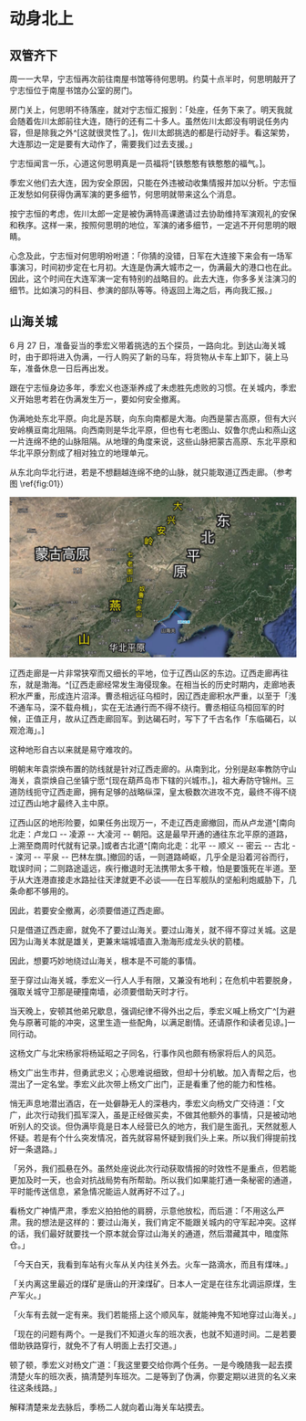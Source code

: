 # 动身北上

## 双管齐下

周一一大早，宁志恒再次前往南屋书馆等待何思明。约莫十点半时，何思明敲开了宁志恒位于南屋书馆办公室的房门。

房门关上，何思明不待落座，就对宁志恒汇报到：「处座，任务下来了。明天我就会随着佐川太郎前往大连，随行的还有二十多人。虽然佐川太郎没有明说任务内容，但是除我之外^[这就很灵性了。]，佐川太郎挑选的都是行动好手。看这架势，大连那边一定是要有大动作了，需要我们过去支援。」

宁志恒闻言一乐，心道这何思明真是一员福将^[铁憨憨有铁憨憨的福气。]。

季宏义他们去大连，因为安全原因，只能在外违被动收集情报并加以分析。宁志恒正发愁如何获得伪满军演的更多细节，何思明就带来这么个消息。

按宁志恒的考虑，佐川太郎一定是被伪满特高课邀请过去协助维持军演观礼的安保和秩序。这样一来，按照何思明的地位，军演的诸多细节，一定逃不开何思明的眼睛。

心念及此，宁志恒对何思明吩咐道：「你猜的没错，日军在大连接下来会有一场军事演习，时间初步定在七月初。大连是伪满大城市之一，伪满最大的港口也在此。因此，这个时间在大连军演一定有特别的战略目的。此去大连，你多多关注演习的细节。比如演习的科目、参演的部队等等。待返回上海之后，再向我汇报。」

## 山海关城

6 月 27 日，准备妥当的季宏义带着挑选的五个探员，一路向北。到达山海关城时，由于即将进入伪满，一行人购买了新的马车，将货物从卡车上卸下，装上马车，准备休息一日后再出发。

跟在宁志恒身边多年，季宏义也逐渐养成了未虑胜先虑败的习惯。在关城内，季宏义开始思考若在伪满发生万一，要如何安全撤离。

伪满地处东北平原。向北是苏联，向东向南都是大海。向西是蒙古高原，但有大兴安岭横亘南北阻隔。向西南则是华北平原，但也有七老图山、奴鲁尔虎山和燕山这一片连绵不绝的山脉阻隔。从地理的角度来说，这些山脉把蒙古高原、东北平原和华北平原分割成了相对独立的地理单元。

从东北向华北行进，若是不想翻越连绵不绝的山脉，就只能取道辽西走廊。（参考图 \ref{fig:01}）

![01](/images/01.jpg "东北华北示意图")

辽西走廊是一片非常狭窄而又细长的平地，位于辽西山区的东边。辽西走廊再往东，就是渤海。^[辽西走廊经常发生海侵现象。在相当长的历史时期内，走廊地表积水严重，形成连片沼泽。曹丞相远征乌桓时，因辽西走廊积水严重，以至于「浅不通车马，深不载舟楫」，实在无法通行而不得不绕行。曹丞相征乌桓回军的时候，正值正月，故从辽西走廊回军。到达碣石时，写下了千古名作「东临碣石，以观沧海」。]

这种地形自古以来就是易守难攻的。

明朝末年袁崇焕布置的防线就是针对辽西走廊的。从南到北，分别是赵率教防守山海关，袁崇焕自己坐镇宁愿^[现在葫芦岛市下辖的兴城市。]，祖大寿防守锦州。三道防线扼守辽西走廊，拥有足够的战略纵深，皇太极数次进攻不克，最终不得不绕过辽西山地才最终入主中原。

辽西山区的地形险要，如果任务出现万一，不走辽西走廊撤回，而从卢龙道^[南向北走：卢龙口 -- 凌源 -- 大凌河 -- 朝阳。这是最早开通的通往东北平原的道路，上溯至商周时代就有记录。]或者古北道^[南向北走：北平 -- 顺义 -- 密云 -- 古北 -- 滦河 -- 平泉 -- 巴林左旗。]撤回的话，一则道路崎岖，几乎全是沿着河谷而行，耽误时间；二则路途遥远，疾行撤退时无法携带太多干粮，怕是要饿死在半道。至于从大连港直接走水路扯往天津就更不必谈——在日军舰队的坚船利炮威胁下，几条命都不够用的。

因此，若要安全撤离，必须要借道辽西走廊。

只是借道辽西走廊，就免不了要过山海关。要过山海关，就不得不穿过关城。这是因为山海关本就是雄关，更兼末端城墙直入渤海形成龙头状的箭楼。

因此，想要巧妙地绕过山海关，根本是不可能的事情。

至于穿过山海关城，季宏义一行人人手有限，又兼没有地利；在危机中若要脱身，强取关城守卫那是硬撞南墙，必须要借助天时才行。

当天晚上，安顿其他弟兄歇息，强调纪律不得外出之后，季宏义喊上杨文广^[为避免与原著可能的冲突，这里生造一些配角，以满足剧情。还请原作和读者见谅。]一同行动。

这杨文广与北宋杨家将杨延昭之子同名，行事作风也颇有杨家将后人的风范。

杨文广出生市井，但勇武忠义；心思难说细致，但却十分机敏。加入青帮之后，也混出了一定名堂。季宏义此次带上杨文广出门，正是看重了他的能力和性格。

悄无声息地潜出酒店，在一处僻静无人的深巷内，季宏义向杨文广交待道：「文广，此次行动我们孤军深入，虽是正经做买卖，不做其他额外的事情，只是被动地听别人的交谈。但伪满毕竟是日本人经营已久的地方，我们是生面孔，天然就惹人怀疑。若是有个什么突发情况，首先就容易怀疑到我们头上来。所以我们得提前找好一条退路。」

「另外，我们孤悬在外。虽然处座说此次行动获取情报的时效性不是重点，但若能更加及时一天，也会对抗战局势有所帮助。所以我们如果能打通一条秘密的通道，平时能传送信息，紧急情况能运人就再好不过了。」

看杨文广神情严肃，季宏义拍拍他的肩膀，示意他放松，而后道：「不用这么严肃。我的想法是这样的：要过山海关，我们肯定不能跟关城内的守军起冲突。这样的话，我们最好就要找一个原本就会穿过山海关的通道，然后潜藏其中，暗度陈仓。」

「今天白天，我看到车站有火车从关内往关外去。火车一路滴水，而且有煤味。」

「关内离这里最近的煤矿是唐山的开滦煤矿。日本人一定是在往东北调运原煤，生产军火。」

「火车有去就一定有来。我们若能搭上这个顺风车，就能神鬼不知地穿过山海关。」

「现在的问题有两个。一是我们不知道火车的班次表，也就不知道时间。二是若要借助铁路穿行，就免不了有人明面上去打交道。」

顿了顿，季宏义对杨文广道：「我这里要交给你两个任务。一是今晚随我一起去摸清楚火车的班次表，搞清楚列车班次。二是等到了伪满，你要定期以进货的名义来往这条线路。」

解释清楚来龙去脉后，季杨二人就向着山海关车站摸去。
